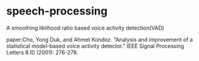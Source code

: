 # speech-processing
A smoothing liklihood ratio based voice activity detection(VAD)

paper:Cho, Yong Duk, and Ahmet Kondoz. "Analysis and improvement of a statistical model-based voice activity detector." IEEE Signal Processing Letters 8.10 (2001): 276-278.
